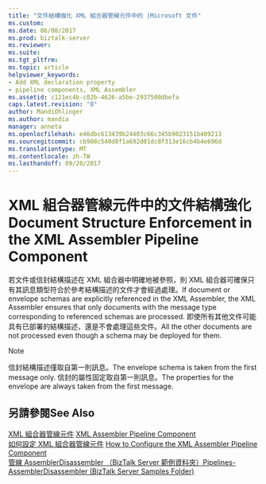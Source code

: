 ```yaml
---
title: "文件結構強化 XML 組合器管線元件中的 |Microsoft 文件"
ms.custom: 
ms.date: 06/08/2017
ms.prod: biztalk-server
ms.reviewer: 
ms.suite: 
ms.tgt_pltfrm: 
ms.topic: article
helpviewer_keywords:
- Add XML declaration property
- pipeline components, XML Assembler
ms.assetid: c121ec4b-c02b-4626-a5be-2937500dbefa
caps.latest.revision: "8"
author: MandiOhlinger
ms.author: mandia
manager: anneta
ms.openlocfilehash: e46dbc613439b24403c66c345b9023151b409213
ms.sourcegitcommit: cb908c540d8f1a692d01dc8f313e16cb4b4e696d
ms.translationtype: MT
ms.contentlocale: zh-TW
ms.lasthandoff: 09/20/2017
---
```

# <a name="document-structure-enforcement-in-the-xml-assembler-pipeline-component"></a><span data-ttu-id="d7337-102">XML 組合器管線元件中的文件結構強化</span><span class="sxs-lookup"><span data-stu-id="d7337-102">Document Structure Enforcement in the XML Assembler Pipeline Component</span></span>
<span data-ttu-id="d7337-103">若文件或信封結構描述在 XML 組合器中明確地被參照，則 XML 組合器可確保只有其訊息類型符合於參考結構描述的文件才會經過處理。</span><span class="sxs-lookup"><span data-stu-id="d7337-103">If document or envelope schemas are explicitly referenced in the XML Assembler, the XML Assembler ensures that only documents with the message type corresponding to referenced schemas are processed.</span></span> <span data-ttu-id="d7337-104">即使所有其他文件可能具有已部署的結構描述，還是不會處理這些文件。</span><span class="sxs-lookup"><span data-stu-id="d7337-104">All the other documents are not processed even though a schema may be deployed for them.</span></span>  
  
> [!NOTE]
>  <span data-ttu-id="d7337-105">信封結構描述僅取自第一則訊息。</span><span class="sxs-lookup"><span data-stu-id="d7337-105">The envelope schema is taken from the first message only.</span></span> <span data-ttu-id="d7337-106">信封的屬性固定取自第一則訊息。</span><span class="sxs-lookup"><span data-stu-id="d7337-106">The properties for the envelope are always taken from the first message.</span></span>  
  
## <a name="see-also"></a><span data-ttu-id="d7337-107">另請參閱</span><span class="sxs-lookup"><span data-stu-id="d7337-107">See Also</span></span>  
 <span data-ttu-id="d7337-108">[XML 組合器管線元件](../core/xml-assembler-pipeline-component.md) </span><span class="sxs-lookup"><span data-stu-id="d7337-108">[XML Assembler Pipeline Component](../core/xml-assembler-pipeline-component.md) </span></span>  
 <span data-ttu-id="d7337-109">[如何設定 XML 組合器管線元件](../core/how-to-configure-the-xml-assembler-pipeline-component.md) </span><span class="sxs-lookup"><span data-stu-id="d7337-109">[How to Configure the XML Assembler Pipeline Component](../core/how-to-configure-the-xml-assembler-pipeline-component.md) </span></span>  
 [<span data-ttu-id="d7337-110">管線 AssemblerDisassembler （BizTalk Server 範例資料夾）</span><span class="sxs-lookup"><span data-stu-id="d7337-110">Pipelines-AssemblerDisassembler (BizTalk Server Samples Folder)</span></span>](../core/pipelines-assemblerdisassembler-biztalk-server-samples-folder.md)